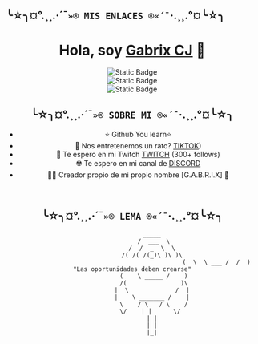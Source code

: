 
## ╰☆╮¤°.¸¸.·´¯`»® MIS ENLACES ®«´¯`·.¸¸.°¤╰☆╮ 
<div align="center">
<h1 align="center">Hola, soy <a href="https://linktr.ee/GabrixCJ">Gabrix CJ</a> 👋</h1>

<img alt="Static Badge" src="https://img.shields.io/badge/Gabrix-%C2%A1ENTRA%20A%20MI%20SERVER%20DE%20DISCORD!-purple">
<div https://discord.gg/UfDZ7Fn5Rz>
<img alt="Static Badge" src="https://img.shields.io/badge/Gabrix-%C2%A1ENTRA%20A%20MI%20TWITCH!-purple">
<div https://www.twitch.tv/gabrix_cj>
<img alt="Static Badge" src="https://img.shields.io/badge/Gabrix-%C2%A1SIGUEME%20EN%20GIT%20HUB!-BLACK">
<div https://github.com/Gabrix-G>

## ╰☆╮¤°.¸¸.·´¯`»® SOBRE MI ®«´¯`·.¸¸.°¤╰☆╮ 


- ⭐ Github You learn⭐ 
- 🎥 Nos entretenemos un rato? [TIKTOK](https://www.tiktok.com/@gabalex.q))
- 🎥 Te espero en mi Twitch [TWITCH](https://www.twitch.tv/gabrix_cj) (300+ follows)
- ☢️ Te espero en mi canal de [DISCORD](https://discord.gg/UfDZ7Fn5Rz)
- 🧑‍🏫 Creador propio de mi propio nombre [G.A.B.R.I.X] 👑
<br>

## ╰☆╮¤°.¸¸.·´¯`»® LEMA ®«´¯`·.¸¸.°¤╰☆╮ 

               _____
                /  ___  \
               /  /  _  \  \
               /( /( /(_)\ )\ )\
                                                   (  \  \ ___ /  /  )  "Las oportunidades deben crearse"
                (    \ _____ /    )
                /(               )\
               |  \             /  |
               |    \ _______ /    |
                \    / \   / \    /
              \/    | |      \/
               | |
               | |
               |_|
